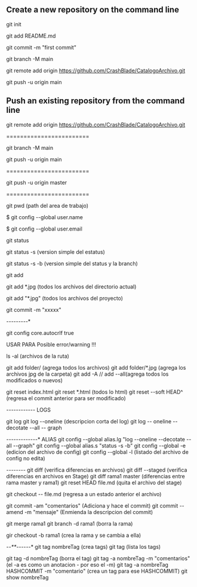 ## Create a new repository on the command line

git init

git add README.md

git commit -m "first commit"

git branch -M main

git remote add origin https://github.com/CrashBlade/CatalogoArchivo.git

git push -u origin main



## Push an existing repository from the command line

git remote add origin https://github.com/CrashBlade/CatalogoArchivo.git

========================

git branch -M main

git push -u origin main

========================

git push -u origin master

========================

git pwd (path del area de trabajo)

$ git config --global user.name

$ git config --global user.email

git status

git status -s (version simple del estatus)

git status -s -b (version simple del status y la branch)

git add

git add *.jpg (todos los archivos del directorio actual)

git add "*.jpg" (todos los archivos del proyecto)

git commit -m "xxxxx"

-*-*-*-*-*-*-*-*-*

git config core.autocrlf true

USAR PARA Posible error/warning !!!


ls -al (archivos de la ruta)

git add folder/ (agrega todos los archivos)
git add folder/*.jpg (agrega los archivos jpg de la carpeta)
git add -A // add --all(agrega todos los modificados o nuevos)

git reset index.html
git reset *.html (todos lo html) 
git reset --soft HEAD^ (regresa el commit anterior para ser modificado)

-*-*-*-*-*-*-*-*-*-*-*-*
LOGS

git log
git log --oneline (descripcion corta del log)
git log -- oneline --decotate --all -- graph

-*-*-*-*-*-*-*-*-*-*-*-*-*
ALIAS
git config --global alias.lg "log --oneline --decotate --all --graph"
git config --global alias.s "status -s -b"
git config --global -e (edicion del archivo de config)
git config --global -l (listado del archivo de config no edita)

-*-*-*-*-*-*-*-*
git diff (verifica diferencias en archivos)
git diff --staged (verifica diferencias en archivos en Stage)
git diff rama1 master (diferencias entre rama master y rama1)
git reset HEAD file.md (quita el archivo del stage)

git checkout -- file.md (regresa a un estado anterior el archivo)

git commit -am "comentarios" (Adiciona y hace el commit) 
git commit --amend -m "mensaje" (Enmienda la descripcion del commit)


git merge rama1
git branch -d rama1 (borra la rama) 
	
gir checkout -b rama1 (crea la rama y se cambia a ella)

-*-**-*-*-*-*-*-*
git tag nombreTag (crea tags)
git tag (lista los tags)

git tag -d nombreTag (borra el tag)
git tag -a nombreTag -m "comentarios" (el -a es como un anotacion - por eso el -m)
git tag -a nombreTag HASHCOMMIT -m "comentario" (crea un tag para ese HASHCOMMIT)
git show nombreTag 
